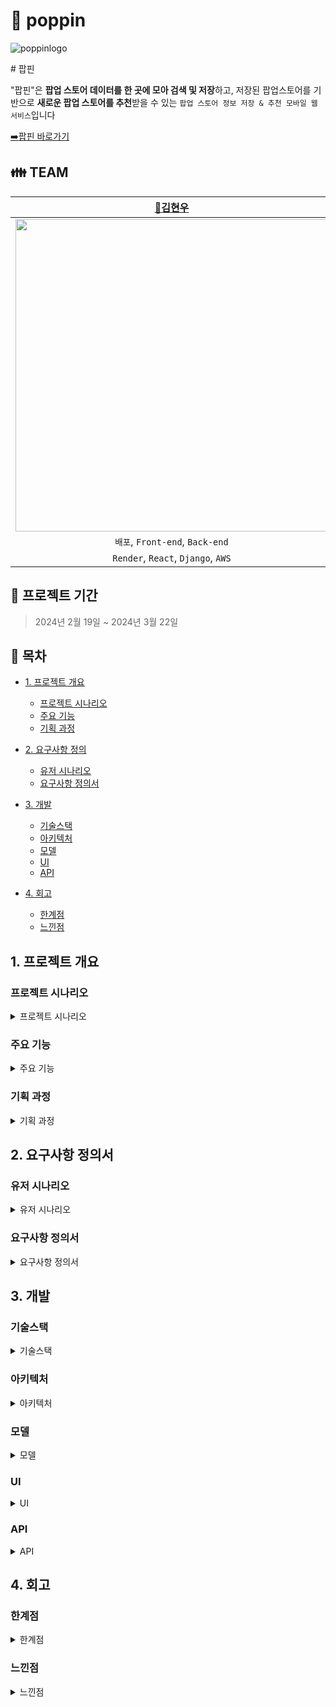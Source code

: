 # :pushpin: poppin

![poppinlogo](https://github.com/kim-edwin/RepoPoppin/assets/145823967/7ee8f01e-1e22-48b1-8830-33faf47a3eda)

\# 팝핀

"팝핀"은 **팝업 스토어 데이터를 한 곳에 모아 검색 및 저장**하고, 저장된 팝업스토어를 기반으로 **새로운 팝업 스토어를 추천**받을 수 있는 `팝업 스토어 정보 저장 & 추천 모바일 웹 서비스`입니다

[:arrow_right:팝핀 바로가기](https://pop-pin.store/) 

:family: **TEAM**
---
|[:crown:김현우](https://github.com/kim-edwin)|[:smiley_cat:강희림](https://github.com/limmyou) |[:hatching_chick:장경민](https://github.com/wkdrudals)|[:rabbit:이윤아](https://github.com/YoooonaLee)|[:pizza:최민환](https://github.com/Hwannni)|
|:---:|:---:|:---:|:---:|:---:|
|<img width="500" src="https://github.com/limmyou/poppin/assets/145823967/de192276-80e5-43e6-962e-25f906ad28d6">|<img width="500" src="https://github.com/limmyou/poppin/assets/145823967/cb38a500-5672-40cc-a331-e518697b66aa">|<img width="500" src="https://github.com/limmyou/poppin/assets/145823967/cb38a500-5672-40cc-a331-e518697b66aa">|<img width="500" src="https://github.com/limmyou/poppin/assets/145823967/cb38a500-5672-40cc-a331-e518697b66aa">|<img width="500" src="https://github.com/limmyou/poppin/assets/145823967/de192276-80e5-43e6-962e-25f906ad28d6">|
|`배포`, `Front-end`, `Back-end`|`Data Cleansing`|`Back-end`|`Back-end`|`Back-end`|
|`Render`, `React`, `Django`, `AWS`|`MariaDB`|`Airflow`|` `|` `|

**:calendar: 프로젝트 기간**
---
> 2024년 2월 19일 ~ 2024년 3월 22일

**:page_facing_up: 목차**
---

- [1. 프로젝트 개요](#1.-프로젝트-개요)
  - [프로젝트 시나리오](#프로젝트-시나리오)
  - [주요 기능](#주요-기능)
  - [기획 과정](#기획-과정)
 
- [2. 요구사항 정의](#2.-요구사항-정의)
  - [유저 시나리오](#유저-시나리오)
  - [요구사항 정의서](#요구사항-정의서)
    
- [3. 개발](#3.-개발)
  - [기술스택](#기술스택)
  - [아키텍처](#아키텍처)
  - [모델](#모델)
  - [UI](#ui)
  - [API](#api)

- [4. 회고](#4.-회고)
  - [한계점](#한계점)
  - [느낀점](#느낀점)

## 1. 프로젝트 개요
  ### 프로젝트 시나리오
<details><summary>프로젝트 시나리오</summary><br>

[현황]
> 최근 팝업 스토어의 인기가 급증하고 있는 상황에서, 고객들은 팝업 스토어에 대한 종합적인 정보를 한 곳에서 손쉽게 찾고자 하는 수요가 높아지고 있습니다

[한계]
> 팝업 스토어 정보를 제공하는 플랫폼은 제한적이며, 고객들이 정보를 얻는 과정이 번거롭고 비효율적입니다. 또한, 기업들은 주로 소규모 SNS 마케팅 채널을 활용하고 있지만, 홍보 효과를 극대화하기 위한 효율적인 방법에 대한 한계를 경험하고 있습니다.

[솔루션]
> 팝업 스토어에 대한 종합적인 정보를 제공하고 추천하는 모바일 웹 서비스를 구축함으로써, 고객들이 원하는 팝업 스토어를 손쉽게 찾을 수 있도록 지원하며, 개인화된 추천 시스템을 구축하여 고객들의 취향과 관심사에 맞춘 새로운 팝업 스토어를 발견할 수 있도록 합니다. 기업들에게는 효율적인 팝업 스토어 홍보 채널을 제공하여 고객에게 보다 직접적으로 접근할 수 있도록 하여 마케팅 효과를 극대화하도록 합니다.

</details>

  ### 주요 기능
<details><summary>주요 기능</summary><br>

**:triangular_flag_on_post:팝업 스토어 정보**  
```
현재 진행중/예정중인 팝업 스토어 
- 팝업 스토어 상세 정보 
- 이용후기
- 원문 기사 이동
- 위시리스트
- URL 공유 
- 리포트 작성
- 지도
```
**:mag_right:팝업 스토어 검색 기능** 
```
- 날짜 선택
- 지역 선택
- 실시간 인기 검색어
```
**:thumbsup:팝업 스토어 추천 기능** 
```
위치 기반 추천
콘텐츠 기반 추천 
사용자 기반 추천 
```
**:eyes:최근 조회한 스토어** 
```
최근 조회한 스토어 목록
```
**:hearts:위시리스트** 
```
좋아요 한 스토어 목록
```
</details>

  ### 기획 과정
<details><summary>기획 과정</summary><br>
  
1. Notion 문서 [확인하기](https://www.notion.so/bad6778516b340408f10a3f7def106a8?pvs=4)
![노션](https://github.com/kim-edwin/RepoHeart/assets/145823967/f1d5fa4b-fb96-41c5-8584-a5e47983c907)

2. WBS 문서 [확인하기](https://docs.google.com/spreadsheets/d/1B9ElpTqgXPPfNXbQ8e2fhkwKi8PkeVj9/edit#gid=1081654881)
<img width="755" alt="WBS" src="https://github.com/limmyou/poppin/assets/145823967/fb2bdbd4-bb63-4102-b4ce-1920d1e76e87">

</details>

## 2. 요구사항 정의서
  ### 유저 시나리오
<details><summary>유저 시나리오</summary><br>

:raising_hand:**우리 서비스를 이용할 유저**
```
마케팅 회사에 출근한 지 1년 차인 신입 기획자 김채원씨
```
  
</details>

  ### 요구사항 정의서
<details><summary>요구사항 정의서</summary><br>

:arrow_right: 요구사항 정의서 [바로가기](https://docs.google.com/document/d/1JX9v3cqvaIEHgLycZyrtmindwnDn3m1oBwyAH20dLG4/edit?usp=sharing)

![요구사항정의서](https://github.com/kim-edwin/RepoHeart/assets/145823967/97d33827-04fb-42a7-abf8-654bb8510846)


</details>

## 3. 개발
  ### 기술스택
<details><summary>기술스택</summary><br>

**Environment**<br>
<img src="https://img.shields.io/badge/visualstudiocode-007ACC?style=for-the-badge&logo=visualstudiocode&logoColor=white">
<img src="https://img.shields.io/badge/amazonec2-FF9900?style=for-the-badge&logo=amazonec2&logoColor=white">
<img src="https://img.shields.io/badge/github-181717?style=for-the-badge&logo=github&logoColor=white">
<img src="https://img.shields.io/badge/notion-000000?style=for-the-badge&logo=notion&logoColor=white">


**Development**<br>
<img src="https://img.shields.io/badge/python-3776AB?style=for-the-badge&logo=python&logoColor=white"> 
<img src="https://img.shields.io/badge/django-092E20?style=for-the-badge&logo=django&logoColor=white">
<img src="https://img.shields.io/badge/apacheairflow-017CEE?style=for-the-badge&logo=apacheairflow&logoColor=white">
<img src="https://img.shields.io/badge/react-61DAFB?style=for-the-badge&logo=react&logoColor=white">

**Deployment**<br>
<img src="https://img.shields.io/badge/render-46E3B75?style=for-the-badge&logo=render&logoColor=white">

**DBMS**<br>
<img src="https://img.shields.io/badge/mariaDB-003545?style=for-the-badge&logo=mariaDB&logoColor=white">

</details>

  ### 아키텍처
<details><summary>아키텍처</summary><br>

:arrow_right: 시스템 아키텍처 [확인하기](https://repeated-sidewalk-fe0.notion.site/a9520cff59ec49a4bd9cdea24c70443b)
![시스템아키텍처](https://github.com/limmyou/poppin/assets/145823967/3ce205c4-453f-4fb9-8c0f-7689acec1f8d)

</details>

  ### 모델
<details><summary>모델</summary><br>

:arrow_right: 모델 설계서 [확인하기](https://repeated-sidewalk-fe0.notion.site/a65bc33b48dc488aac44eabf462dbadb)
![모델설계서](https://github.com/limmyou/poppin/assets/145823967/9e03d52a-9654-4073-8119-547078a114c1)

</details>

  ### UI
<details><summary>UI</summary><br>

:arrow_right: 화면 설계서 [확인하기](https://repeated-sidewalk-fe0.notion.site/5669337e534e4bf3992bddacb22ae52e)
![팝핀 UI1](https://github.com/limmyou/poppin/assets/145823967/0d4d81dc-6c6c-4d3d-a4bd-890a1db157a5)
![팝핀 UI2](https://github.com/limmyou/poppin/assets/145823967/427b6756-8f5f-4b4c-b821-75d944179a09)

</details>

  ### API
<details><summary>API</summary><br>

:arrow_right: API 정의서 [확인하기](https://repeated-sidewalk-fe0.notion.site/API-4deebee8804c43caa68b1657e631126e)
![API정의서](https://github.com/limmyou/poppin/assets/145823967/3247f7e8-37ff-4a97-b76b-721ec34028f7)

</details>

## 4. 회고
 ### 한계점
<details><summary>한계점</summary><br>

:crown:김현우 : 

:smiley_cat:강희림 : 

:hatching_chick:장경민 : 

:rabbit:이윤아 : 

:pizza:최민환 : 

</details>

 ### 느낀점
<details><summary>느낀점</summary><br>

:crown:김현우 : 

:smiley_cat:강희림 : 

:hatching_chick:장경민 : 

:rabbit:이윤아 : 

:pizza:최민환 : 

</details>

